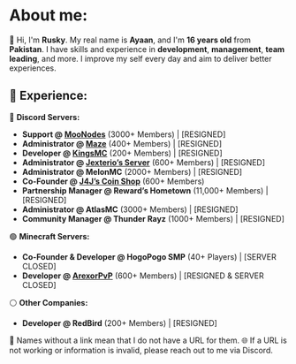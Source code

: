 # About me:
🧐 Hi, I'm **Rusky**. My real name is **Ayaan**, and I'm **16 years old** from **Pakistan**. I have skills and experience in **development**, **management**, **team leading**, and more. I improve my self every day and aim to deliver better experiences.

## 📜 Experience:

🔵 **Discord Servers:**
- **Support @ [MooNodes](https://discord.com/invite/jUwawB5uBP)** (3000+ Members) | [RESIGNED]
- **Administrator @ [Maze](https://discord.com/invite/j2xTVard5N)** (400+ Members) | [RESIGNED]
- **Developer @ [KingsMC](https://discord.com/invite/kingsmc)** (200+ Members) | [RESIGNED]
- **Administrator @ [Jexterio’s Server](https://discord.gg/HTxucykFu7)** (600+ Members) | [RESIGNED]
- **Administrator @ MelonMC** (2000+ Members) | [RESIGNED]
- **Co-Founder @ [J4J’s Coin Shop](https://discord.gg/NbmWHywm4p)** (600+ Members)
- **Partnership Manager @ Reward’s Hometown** (11,000+ Members) | [RESIGNED]
- **Administrator @ AtlasMC** (3000+ Members) | [RESIGNED]
- **Community Manager @ Thunder Rayz** (1000+ Members) | [RESIGNED]

🟢 **Minecraft Servers:**
- **Co-Founder & Developer @ HogoPogo SMP** (40+ Players) | [SERVER CLOSED]
- **Developer @ [ArexorPvP](https://discord.com/invite/43bbJH3r9c)** (600+ Members) | [RESIGNED & SERVER CLOSED]
    
⚪ **Other Companies:**
- **Developer @ RedBird** (200+ Members) | [RESIGNED]

🔖 Names without a link mean that I do not have a URL for them.
🌐 If a URL is not working or information is invalid, please reach out to me via Discord.
